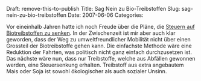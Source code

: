Draft: remove-this-to-publish
Title: Sag Nein zu Bio-Treibstoffen
Slug: sag-nein-zu-bio-treibstoffen
Date: 2007-06-06
Categories:

Vor eineinhalb Jahren hatte ich noch Freude über die Pläne, die [Steuern auf Biotreibstoffen zu senken](http://spinlock.ch/blog/2005/11/23/tiefere-steuern-auf-umweltschonenden-treibstoffen/). In der Zwischenzeit ist mir aber auch klar geworden, dass der Weg zu umweltfreundlicher Mobilität nicht über einen Grossteil der Biotreibstoffe gehen kann. Die einfachste Methode wäre eine Reduktion der Fahrten, was politisch nicht ganz einfach durchzusetzen ist. Das nächste wäre nun, dass nur Treibstoffe, welche aus Abfällen gewonnen werden, eine Steuersenkung erhalten. Treibstoff aus extra angebautem Mais oder Soja ist sowohl ökologischer als auch sozialer Unsinn.
